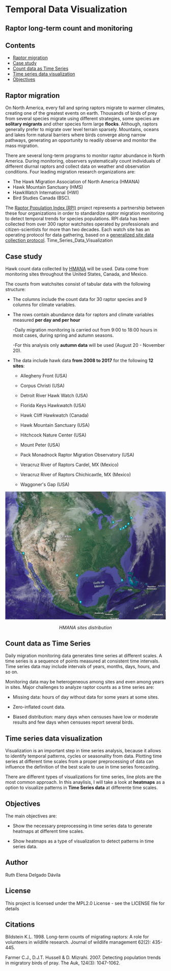 <p align="center">
<h1> Temporal Data Visualization </h1>
</p>

<h2> Raptor long-term count and monitoring </h2>


## Contents
- [Raptor migration](#section1)  
- [Case study](#section2)  
- [Count data as Time Series](#section3)      
- [Time series data visualization](#section4)   
- [Objectives](#section5)  


<a id = 'section1'></a>
## Raptor migration

On North America, every fall and spring raptors migrate to warmer climates, creating one of the greatest events on earth. Thousands of birds of prey from several species migrate using different strategies, some species are **solitary migrants** and other species form large **flocks**. Although, raptors generally prefer to migrate over level terrain sparsely. Mountains, oceans and lakes form natural barriers where birds converge along narrow pathways, generating an opportunity to readily observe and monitor the mass migration. 

There are several long-term programs to monitor raptor abundance in North America. During monitoring, observers systematically count individuals of different diurnal raptors and collect data on weather and observation conditions. Four leading migration research organizations are:  

* The Hawk Migration Association of North America (HMANA)  
* Hawk Mountain Sanctuary (HMS)  
* HawkWatch International (HWI)  
* Bird Studies Canada (BSC).  

The [Raptor Population Index (RPI)](http://rpi-project.org/data_collection.php) project represents a partnership between these four organizations in order to standardize raptor migration monitoring to detect temporal trends for species populations. RPI data has been collected from over 300 raptor watchsites operated by professionals and citizen-scientists for more than two decades. Each watch site has an operating protocol for data gathering, based on a [generalized site data collection protocol](http://rpi-project.org/docs/HMANA_Data_Collection_Protocol_20060611.pdf).
Time_Series_Data_Visualization

<a id = 'section2'></a>
## Case study

Hawk count data collected by [HMANA](https://www.hawkcount.org/) will be used. Data come from monitoring sites throughout the United States, Canada, and Mexico.

The counts from watchsites consist of tabular data with the following structure:

- The columns include the count data for 30 raptor species and 9 columns for climate variables. 

- The rows contain abundance data for raptors and climate variables measured **per day and per hour**

     -Daily migration monitoring is carried out from 9:00 to 18:00 hours in most cases, during spring and autumn seasons.
     
     -For this analysis only **autumn data** will be used (August 20 - November 20).

- The data include hawk data **from 2008 to 2017** for the following **12 sites**:

    - Allegheny Front (USA)
    
    - Corpus Christi (USA)
    
    - Detroit River Hawk Watch (USA)
    
    - Florida Keys Hawkwatch (USA)
    
    - Hawk Cliff Hawkwatch (Canada)
    
    - Hawk Mountain Sanctuary (USA)
    
    - Hitchcock Nature Center (USA)
    
    - Mount Peter (USA)
    
    - Pack Monadnock Raptor Migration Observatory (USA)
    
    - Veracruz River of Raptors Cardel, MX (Mexico)
    
    - Veracruz River of Raptors Chichicaxtle, MX (Mexico)
    
    - Waggoner's Gap (USA)

    
<p align="center">
  <img src="images/map.png"/>
</p>

<p align="center">
<em>HMANA sites distribution</em>
</p
   

<a id = 'section3'></a>
## Count data as Time Series

Daily migration monitoring data generates time series at different scales. A time series is a sequence of points measured at consistent time intervals. Time series data may include intervals of years, months, days, hours, and so on. 

Monitoring data may be heterogeneous among sites and even among years in sites. Major challenges to analyze raptor counts as a time series are:

* Missing data: hours of day without data for some years at some sites. 

* Zero-inflated count data. 

* Biased distribution: many days when censuses have low or moderate results and few days when censuses report several birds.



<a id = 'section4'></a>
## Time series data visualization

Visualization is an important step in time series analysis, because it allows to identify temporal patterns, cycles or seasonality from data. Plotting time series at different time scales from a proper preprocessing of data can influence the definition of the best scale to use in time series forecasting. 

There are different types of visualizations for time series, line plots are the most common approach. In this anaylisis, I will take a look at **heatmaps** as a option to visualize patterns in **Time Series data** at differente time scales.

<a id = 'section5'></a>
## Objectives

The main objectives are:

* Show the necessary preprocessing in time series data to generate heatmaps at different time scales. 

* Show heatmaps as a type of visualization to detect patterns in time series data. 


## Author

Ruth Elena Delgado Dávila

## License
This project is licensed under the MPL2.0 License - see the LICENSE file for details


## Citations

Bildstein K.L. 1998. Long-term counts of migrating raptors: A role for volunteers in wildlife research. Journal of wildlife management 62(2): 435-445.  

Farmer C.J., D.J.T. Hussell & D. Mizrahi. 2007. Detecting population trends in migratory birds of pray. The Auk, 124(3): 1047-1062.  






